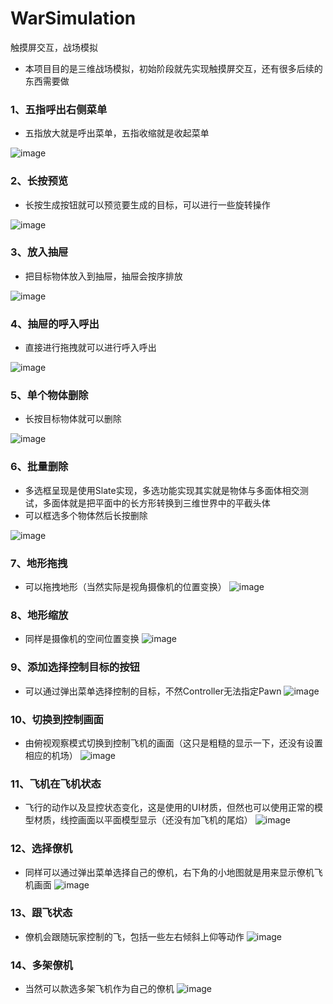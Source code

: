 # WarSimulation
触摸屏交互，战场模拟

 * 本项目目的是三维战场模拟，初始阶段就先实现触摸屏交互，还有很多后续的东西需要做
 
 ### 1、五指呼出右侧菜单
  * 五指放大就是呼出菜单，五指收缩就是收起菜单
  
  ![image](https://github.com/haiaimi/PictureRepository/blob/master/PictureRepository/WarSimulate/%E4%BA%94%E6%8C%87%E5%91%BC%E5%87%BA%E8%8F%9C%E5%8D%95.gif)
  
  ### 2、长按预览
  * 长按生成按钮就可以预览要生成的目标，可以进行一些旋转操作
  
  ![image](https://github.com/haiaimi/PictureRepository/blob/master/PictureRepository/WarSimulate/%E9%95%BF%E6%8C%89%E9%A2%84%E8%A7%88.gif)
  
  ### 3、放入抽屉
  * 把目标物体放入到抽屉，抽屉会按序排放
  
  ![image](https://github.com/haiaimi/PictureRepository/blob/master/PictureRepository/WarSimulate/%E6%8B%96%E6%8B%BD%E8%87%B3%E6%8A%BD%E5%B1%89.gif)
  
  ### 4、抽屉的呼入呼出
  * 直接进行拖拽就可以进行呼入呼出
  
  ![image](https://github.com/haiaimi/PictureRepository/blob/master/PictureRepository/WarSimulate/%E6%8A%BD%E5%B1%89%E5%91%BC%E5%87%BA%E6%94%B6%E8%B5%B7.gif)
  
  ### 5、单个物体删除
  * 长按目标物体就可以删除
  
  ![image](https://github.com/haiaimi/PictureRepository/blob/master/PictureRepository/WarSimulate/%E5%8D%95%E4%B8%AA%E5%88%A0%E9%99%A4.gif)
  
  ### 6、批量删除
  * 多选框呈现是使用Slate实现，多选功能实现其实就是物体与多面体相交测试，多面体就是把平面中的长方形转换到三维世界中的平截头体
  * 可以框选多个物体然后长按删除
  
  ![image](https://github.com/haiaimi/PictureRepository/blob/master/PictureRepository/WarSimulate/%E6%89%B9%E9%87%8F%E5%88%A0%E9%99%A4.gif)
  
  ### 7、地形拖拽
  * 可以拖拽地形（当然实际是视角摄像机的位置变换）
  ![image](https://github.com/haiaimi/PictureRepository/blob/master/PictureRepository/WarSimulate/%E5%9C%B0%E5%BD%A2%E6%8B%96%E6%8B%BD.gif)
  
  ### 8、地形缩放
  * 同样是摄像机的空间位置变换
  ![image](https://github.com/haiaimi/PictureRepository/blob/master/PictureRepository/WarSimulate/%E5%9C%B0%E5%BD%A2%E7%BC%A9%E6%94%BE.gif)
  
  ### 9、添加选择控制目标的按钮
  * 可以通过弹出菜单选择控制的目标，不然Controller无法指定Pawn
  ![image]()
  
  ### 10、切换到控制画面
  * 由俯视观察模式切换到控制飞机的画面（这只是粗糙的显示一下，还没有设置相应的机场）
  ![image]()
  
  ### 11、飞机在飞机状态
  * 飞行的动作以及显控状态变化，这是使用的UI材质，但然也可以使用正常的模型材质，线控画面以平面模型显示（还没有加飞机的尾焰）
  ![image]()
  
  ### 12、选择僚机
  * 同样可以通过弹出菜单选择自己的僚机，右下角的小地图就是用来显示僚机飞机画面
  ![image]()
  
  ### 13、跟飞状态
  * 僚机会跟随玩家控制的飞，包括一些左右倾斜上仰等动作
  ![image]()
  
  ### 14、多架僚机
  * 当然可以款选多架飞机作为自己的僚机
  ![image]()
